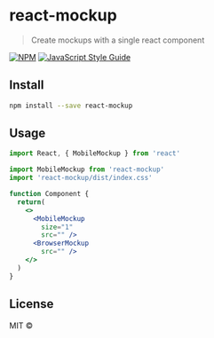 # react-mockup

> Create mockups with a single react component

[![NPM](https://img.shields.io/npm/v/react-mockup.svg)](https://www.npmjs.com/package/react-mockup) [![JavaScript Style Guide](https://img.shields.io/badge/code_style-standard-brightgreen.svg)](https://standardjs.com)

## Install

```bash
npm install --save react-mockup
```

## Usage

```jsx
import React, { MobileMockup } from 'react'

import MobileMockup from 'react-mockup'
import 'react-mockup/dist/index.css'

function Component {
  return(
    <>
      <MobileMockup
        size="1"
        src="" />
      <BrowserMockup
        src="" />
    </>
  )
}
```

## License

MIT © [](https://github.com/)
